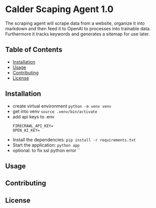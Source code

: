 # Calder Scaping Agent 1.0

The scraping agent will scrape data from a website, organize it into markdown and then feed it to OpenAI to processes into trainable data. Furthermore it tracks keywords and generates a sitemap for use later.

## Table of Contents

- [Installation](#installation)
- [Usage](#usage)
- [Contributing](#contributing)
- [License](#license)

## Installation

- create virtual environment `python -m venv venv`
- get into venv `source .venv/bin/activate`
- add api keys to .env
    ```
    FIRECRAWL_API_KEY=
    OPEN_AI_KEY=
    ```
- Install the dependencies: `pip install -r requirements.txt`
- Start the application: `python app`
- optional: to fix ssl python error ``

## Usage


## Contributing


## License

